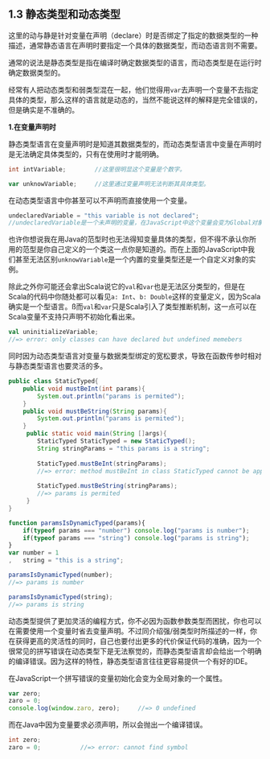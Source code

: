 ## 1.3 静态类型和动态类型

这里的动与静是针对变量在声明（declare）时是否绑定了指定的数据类型的一种描述，通常静态语言在声明时要指定一个具体的数据类型，而动态语言则不需要。

通常的说法是静态类型是指在编译时确定数据类型的语言，而动态类型是在运行时确定数据类型的。

经常有人把动态类型和弱类型混在一起，他们觉得用`var`去声明一个变量不去指定具体的类型，那么这样的语言就是动态的，当然不能说这样的解释是完全错误的，但是确实是不准确的。

**1.在变量声明时**

静态类型语言在变量声明时是知道其数据类型的，而动态类型语言中变量在声明时是无法确定具体类型的，只有在使用时才能明确。

```java
int intVariable;        //这里很明显这个变量是个数字。   
```
```javascript
var unknowVariable;     //这里通过变量声明无法判断其具体类型。
```
在动态类型语言中你甚至可以不声明而直接使用一个变量。

```javascript
undeclaredVariable = "this variable is not declared";
//undeclaredVariable是一个未声明的变量，在JavaScript中这个变量会变为Global对象的一个属性。
```

也许你想说我在用Java的范型时也无法得知变量具体的类型，但不得不承认你所用的范型是你自己定义的一个类这一点你是知道的。而在上面的JavaScript中我们甚至无法区别`unknowVariable`是一个内置的变量类型还是一个自定义对象的实例。

除此之外你可能还会拿出Scala说它的`val`和`var`也是无法区分类型的，但是在Scala的代码中你随处都可以看见`a: Int`、`b: Double`这样的变量定义，因为Scala确实是一个型语言。ß而`val`和`var`只是Scala引入了类型推断机制，这一点可以在Scala变量不支持只声明不初始化看出来。
```scala
val uninitializeVariable;       
//=> error: only classes can have declared but undefined memebers
```

同时因为动态类型语言对变量与数据类型绑定的宽松要求，导致在函数传参时相对与静态类型语言也要灵活的多。

```java
public class StaticTyped{
    public void mustBeInt(int params){
        System.out.println("params is permited"); 
    }
    public void mustBeString(String params){
        System.out.println("params is permited"); 
    }
     public static void main(String []args){
        StaticTyped StaticTyped = new StaticTyped();
        String stringParams = "this params is a string";
        
        StaticTyped.mustBeInt(stringParams);
        //=> error: method mustBeInt in class StaticTyped cannot be applied to given types:
        
        StaticTyped.mustBeString(stringParams);
        //=> params is permited
     }
}
```
```javascript
function paramsIsDynamicTyped(params){
    if(typeof params === "number") console.log("params is number");
    if(typeof params === "string") console.log("params is string");
}
var number = 1
,   string = "this is a string";

paramsIsDynamicTyped(number);
//=> params is number

paramsIsDynamicTyped(string);
//=> params is string
```

动态类型提供了更加灵活的编程方式，你不必因为函数参数类型而困扰，你也可以在需要使用一个变量时省去变量声明。不过同介绍强/弱类型时所描述的一样，你在获得更高的灵活性的同时，自己也要付出更多的代价保证代码的准确，因为一个很常见的拼写错误在动态类型下是无法察觉的，而静态类型语言却会给出一个明确的编译错误。因为这样的特性，静态类型语言往往更容易提供一个有好的IDE。

在JavaScript一个拼写错误的变量初始化会变为全局对象的一个属性。
```javascript
var zero;
zaro = 0;
console.log(window.zaro, zero);     //=> 0 undefined
```
而在Java中因为变量要求必须声明，所以会抛出一个编译错误。

```java
int zero;
zaro = 0;           //=> error: cannot find symbol
```
